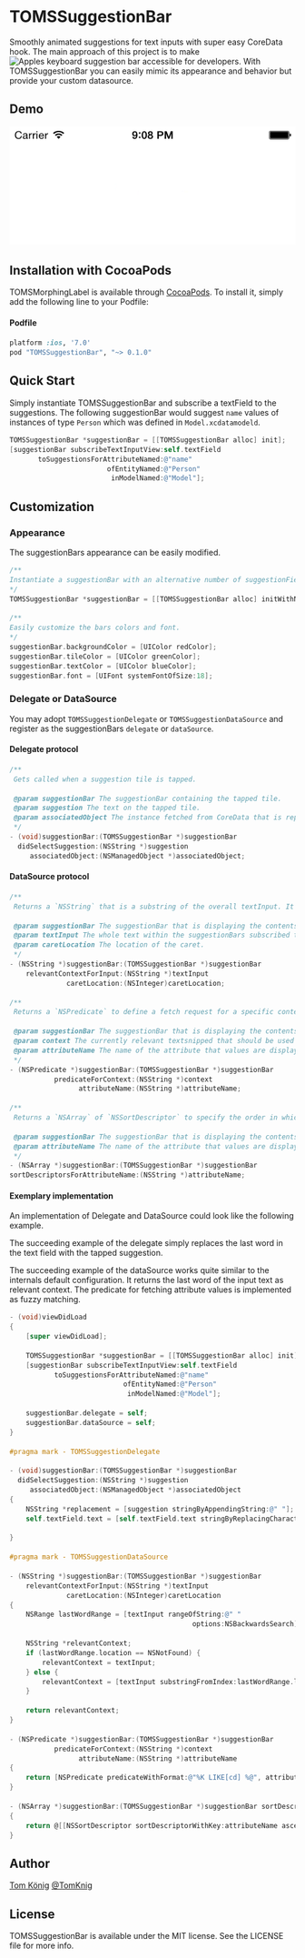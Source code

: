 # TOMSSuggestionBar
Smoothly animated suggestions for text inputs with super easy CoreData hook.
The main approach of this project is to make ![Apples keyboard suggestion bar](http://www.apple.com/ios/ios8/quicktype/) accessible for developers.
With TOMSSuggestionBar you can easily mimic its appearance and behavior but provide your custom datasource.

## Demo

![Screen1](demo.gif)

## Installation with CocoaPods

TOMSMorphingLabel is available through [CocoaPods](http://cocoapods.org). To install
it, simply add the following line to your Podfile:

#### Podfile

```ruby
platform :ios, '7.0'
pod "TOMSSuggestionBar", "~> 0.1.0"
```

## Quick Start

Simply instantiate TOMSSuggestionBar and subscribe a textField to the suggestions.
The following suggestionBar would suggest `name` values of instances of type `Person` which was defined in `Model.xcdatamodeld`.

```objective-c
TOMSSuggestionBar *suggestionBar = [[TOMSSuggestionBar alloc] init];
[suggestionBar subscribeTextInputView:self.textField
       toSuggestionsForAttributeNamed:@"name"
                        ofEntityNamed:@"Person"
                         inModelNamed:@"Model"];
```

## Customization

### Appearance

The suggestionBars appearance can be easily modified.

```objective-c
/**
Instantiate a suggestionBar with an alternative number of suggestionFields.
*/
TOMSSuggestionBar *suggestionBar = [[TOMSSuggestionBar alloc] initWithNumberOfSuggestionFields:5];

/**
Easily customize the bars colors and font.
*/
suggestionBar.backgroundColor = [UIColor redColor];
suggestionBar.tileColor = [UIColor greenColor];
suggestionBar.textColor = [UIColor blueColor];
suggestionBar.font = [UIFont systemFontOfSize:18];
```

### Delegate or DataSource

You may adopt `TOMSSuggestionDelegate` or `TOMSSuggestionDataSource` and register as the suggestionBars `delegate` or `dataSource`.

#### Delegate protocol

```objective-c
/**
 Gets called when a suggestion tile is tapped.

 @param suggestionBar The suggestionBar containing the tapped tile.
 @param suggestion The text on the tapped tile.
 @param associatedObject The instance fetched from CoreData that is represented by the tapped text.
 */
- (void)suggestionBar:(TOMSSuggestionBar *)suggestionBar
  didSelectSuggestion:(NSString *)suggestion
     associatedObject:(NSManagedObject *)associatedObject;
```

#### DataSource protocol

```objective-c
/**
 Returns a `NSString` that is a substring of the overall textInput. It represents the substring that is relevant for fetching instances from CoreData for suggestions.

 @param suggestionBar The suggestionBar that is displaying the contents.
 @param textInput The whole text within the suggestionBars subscribed textInput.
 @param caretLocation The location of the caret.
 */
- (NSString *)suggestionBar:(TOMSSuggestionBar *)suggestionBar
    relevantContextForInput:(NSString *)textInput
              caretLocation:(NSInteger)caretLocation;

/**
 Returns a `NSPredicate` to define a fetch request for a specific context.

 @param suggestionBar The suggestionBar that is displaying the contents.
 @param context The currently relevant textsnipped that should be used in the predicate.
 @param attributeName The name of the attribute that values are displayed of.
 */
- (NSPredicate *)suggestionBar:(TOMSSuggestionBar *)suggestionBar
           predicateForContext:(NSString *)context
                 attributeName:(NSString *)attributeName;

/**
 Returns a `NSArray` of `NSSortDescriptor` to specify the order in which fetched instances are displayed.

 @param suggestionBar The suggestionBar that is displaying the contents.
 @param attributeName The name of the attribute that values are displayed of.
 */
- (NSArray *)suggestionBar:(TOMSSuggestionBar *)suggestionBar
sortDescriptorsForAttributeName:(NSString *)attributeName;
```

#### Exemplary implementation

An implementation of Delegate and DataSource could look like the following example.

The succeeding example of the delegate simply replaces the last word in the text field with the tapped suggestion.

The succeeding example of the dataSource works quite similar to the internals default configuration.
It returns the last word of the input text as relevant context. The predicate for fetching attribute values is implemented as fuzzy matching.

```objective-c
- (void)viewDidLoad
{
    [super viewDidLoad];

    TOMSSuggestionBar *suggestionBar = [[TOMSSuggestionBar alloc] init];
    [suggestionBar subscribeTextInputView:self.textField
           toSuggestionsForAttributeNamed:@"name"
                            ofEntityNamed:@"Person"
                             inModelNamed:@"Model"];

    suggestionBar.delegate = self;
    suggestionBar.dataSource = self;
}

#pragma mark - TOMSSuggestionDelegate

- (void)suggestionBar:(TOMSSuggestionBar *)suggestionBar
  didSelectSuggestion:(NSString *)suggestion
     associatedObject:(NSManagedObject *)associatedObject
{
    NSString *replacement = [suggestion stringByAppendingString:@" "];
    self.textField.text = [self.textField.text stringByReplacingCharactersInRange:[suggestionBar rangeOfRelevantContext]
                                                                       withString:replacement];
}

#pragma mark - TOMSSuggestionDataSource

- (NSString *)suggestionBar:(TOMSSuggestionBar *)suggestionBar
    relevantContextForInput:(NSString *)textInput
              caretLocation:(NSInteger)caretLocation
{
    NSRange lastWordRange = [textInput rangeOfString:@" "
                                             options:NSBackwardsSearch];

    NSString *relevantContext;
    if (lastWordRange.location == NSNotFound) {
        relevantContext = textInput;
    } else {
        relevantContext = [textInput substringFromIndex:lastWordRange.location + 1];
    }

    return relevantContext;
}

- (NSPredicate *)suggestionBar:(TOMSSuggestionBar *)suggestionBar
           predicateForContext:(NSString *)context
                 attributeName:(NSString *)attributeName
{
    return [NSPredicate predicateWithFormat:@"%K LIKE[cd] %@", attributeName, [NSString stringWithFormat:@"*%@*", context]];
}

- (NSArray *)suggestionBar:(TOMSSuggestionBar *)suggestionBar sortDescriptorsForAttributeName:(NSString *)attributeName
{
    return @[[NSSortDescriptor sortDescriptorWithKey:attributeName ascending:YES]];
}
```

## Author

[Tom König](http://github.com/TomKnig) [@TomKnig](https://twitter.com/TomKnig)

## License

TOMSSuggestionBar is available under the MIT license. See the LICENSE file for more info.
